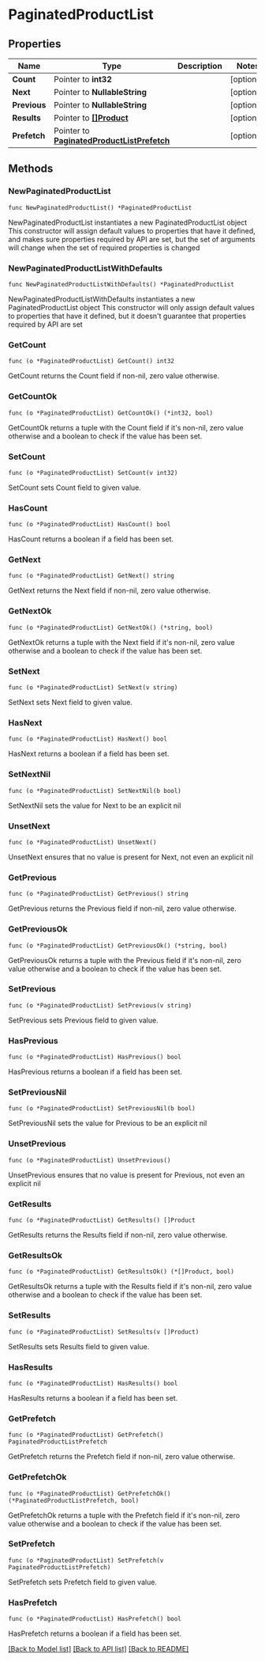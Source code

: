 # PaginatedProductList

## Properties

Name | Type | Description | Notes
------------ | ------------- | ------------- | -------------
**Count** | Pointer to **int32** |  | [optional] 
**Next** | Pointer to **NullableString** |  | [optional] 
**Previous** | Pointer to **NullableString** |  | [optional] 
**Results** | Pointer to [**[]Product**](Product.md) |  | [optional] 
**Prefetch** | Pointer to [**PaginatedProductListPrefetch**](PaginatedProductListPrefetch.md) |  | [optional] 

## Methods

### NewPaginatedProductList

`func NewPaginatedProductList() *PaginatedProductList`

NewPaginatedProductList instantiates a new PaginatedProductList object
This constructor will assign default values to properties that have it defined,
and makes sure properties required by API are set, but the set of arguments
will change when the set of required properties is changed

### NewPaginatedProductListWithDefaults

`func NewPaginatedProductListWithDefaults() *PaginatedProductList`

NewPaginatedProductListWithDefaults instantiates a new PaginatedProductList object
This constructor will only assign default values to properties that have it defined,
but it doesn't guarantee that properties required by API are set

### GetCount

`func (o *PaginatedProductList) GetCount() int32`

GetCount returns the Count field if non-nil, zero value otherwise.

### GetCountOk

`func (o *PaginatedProductList) GetCountOk() (*int32, bool)`

GetCountOk returns a tuple with the Count field if it's non-nil, zero value otherwise
and a boolean to check if the value has been set.

### SetCount

`func (o *PaginatedProductList) SetCount(v int32)`

SetCount sets Count field to given value.

### HasCount

`func (o *PaginatedProductList) HasCount() bool`

HasCount returns a boolean if a field has been set.

### GetNext

`func (o *PaginatedProductList) GetNext() string`

GetNext returns the Next field if non-nil, zero value otherwise.

### GetNextOk

`func (o *PaginatedProductList) GetNextOk() (*string, bool)`

GetNextOk returns a tuple with the Next field if it's non-nil, zero value otherwise
and a boolean to check if the value has been set.

### SetNext

`func (o *PaginatedProductList) SetNext(v string)`

SetNext sets Next field to given value.

### HasNext

`func (o *PaginatedProductList) HasNext() bool`

HasNext returns a boolean if a field has been set.

### SetNextNil

`func (o *PaginatedProductList) SetNextNil(b bool)`

 SetNextNil sets the value for Next to be an explicit nil

### UnsetNext
`func (o *PaginatedProductList) UnsetNext()`

UnsetNext ensures that no value is present for Next, not even an explicit nil
### GetPrevious

`func (o *PaginatedProductList) GetPrevious() string`

GetPrevious returns the Previous field if non-nil, zero value otherwise.

### GetPreviousOk

`func (o *PaginatedProductList) GetPreviousOk() (*string, bool)`

GetPreviousOk returns a tuple with the Previous field if it's non-nil, zero value otherwise
and a boolean to check if the value has been set.

### SetPrevious

`func (o *PaginatedProductList) SetPrevious(v string)`

SetPrevious sets Previous field to given value.

### HasPrevious

`func (o *PaginatedProductList) HasPrevious() bool`

HasPrevious returns a boolean if a field has been set.

### SetPreviousNil

`func (o *PaginatedProductList) SetPreviousNil(b bool)`

 SetPreviousNil sets the value for Previous to be an explicit nil

### UnsetPrevious
`func (o *PaginatedProductList) UnsetPrevious()`

UnsetPrevious ensures that no value is present for Previous, not even an explicit nil
### GetResults

`func (o *PaginatedProductList) GetResults() []Product`

GetResults returns the Results field if non-nil, zero value otherwise.

### GetResultsOk

`func (o *PaginatedProductList) GetResultsOk() (*[]Product, bool)`

GetResultsOk returns a tuple with the Results field if it's non-nil, zero value otherwise
and a boolean to check if the value has been set.

### SetResults

`func (o *PaginatedProductList) SetResults(v []Product)`

SetResults sets Results field to given value.

### HasResults

`func (o *PaginatedProductList) HasResults() bool`

HasResults returns a boolean if a field has been set.

### GetPrefetch

`func (o *PaginatedProductList) GetPrefetch() PaginatedProductListPrefetch`

GetPrefetch returns the Prefetch field if non-nil, zero value otherwise.

### GetPrefetchOk

`func (o *PaginatedProductList) GetPrefetchOk() (*PaginatedProductListPrefetch, bool)`

GetPrefetchOk returns a tuple with the Prefetch field if it's non-nil, zero value otherwise
and a boolean to check if the value has been set.

### SetPrefetch

`func (o *PaginatedProductList) SetPrefetch(v PaginatedProductListPrefetch)`

SetPrefetch sets Prefetch field to given value.

### HasPrefetch

`func (o *PaginatedProductList) HasPrefetch() bool`

HasPrefetch returns a boolean if a field has been set.


[[Back to Model list]](../README.md#documentation-for-models) [[Back to API list]](../README.md#documentation-for-api-endpoints) [[Back to README]](../README.md)


